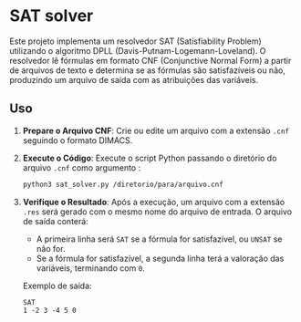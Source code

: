 # SAT solver
Este projeto implementa um resolvedor SAT (Satisfiability Problem) utilizando o algoritmo DPLL (Davis-Putnam-Logemann-Loveland). O resolvedor lê fórmulas em formato CNF (Conjunctive Normal Form) a partir de arquivos de texto e determina se as fórmulas são satisfazíveis ou não, produzindo um arquivo de saída com as atribuições das variáveis.
## Uso

1. **Prepare o Arquivo CNF**: Crie ou edite um arquivo com a extensão `.cnf` seguindo o formato DIMACS.

2. **Execute o Código**: Execute o script Python passando o diretório do arquivo `.cnf` como argumento :

   ```bash
   python3 sat_solver.py /diretorio/para/arquivo.cnf
   ```

3. **Verifique o Resultado**: Após a execução, um arquivo com a extensão `.res` será gerado com o mesmo nome do arquivo de entrada. O arquivo de saída conterá:

   - A primeira linha será `SAT` se a fórmula for satisfazível, ou `UNSAT` se não for.
   - Se a fórmula for satisfazível, a segunda linha terá a valoração das variáveis, terminando com `0`.

   Exemplo de saída:

   ```
   SAT
   1 -2 3 -4 5 0
   ```